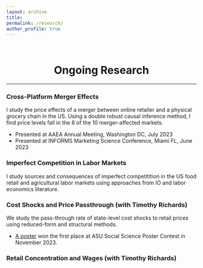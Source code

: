 ```yaml
---
layout: archive
title: 
permalink: /research/
author_profile: true
---
```

<br/> 

<!-- Google Tag Manager (noscript) -->
<noscript><iframe src="https://www.googletagmanager.com/ns.html?id=GTM-PNS829G"
height="0" width="0" style="display:none;visibility:hidden"></iframe></noscript>
<!-- End Google Tag Manager (noscript) -->

# <center> Ongoing Research </center>
- - -

### Cross-Platform Merger Effects
I study the price effects of a merger between online retailer and a physical grocery chain in the US. Using a double robust causal inference method, I find price levels fall in the 8 of the 10 merger-affected markets. 
* Presented at AAEA Annual Meeting, Washington DC, July 2023
* Presented at INFORMS Marketing Science Conference, Miami FL, June 2023


### Imperfect Competition in Labor Markets
I study sources and consequences of imperfect competitition in the US food retail and agricultural labor markets using approaches from IO and labor economics literature. 

### Cost Shocks and Price Passthrough (with Timothy Richards)
We study the pass-through rate of state-level cost shocks to retail prices using reduced-form and structural methods. 
* [A poster](https://issr.asu.edu/Fall_2023_Winners) won the first place at ASU Social Science Poster Contest in November 2023. 

### Retail Concentration and Wages (with Timothy Richards)

